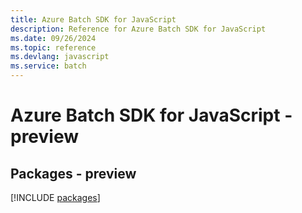 ```yaml
---
title: Azure Batch SDK for JavaScript
description: Reference for Azure Batch SDK for JavaScript
ms.date: 09/26/2024
ms.topic: reference
ms.devlang: javascript
ms.service: batch
---
```

# Azure Batch SDK for JavaScript - preview
## Packages - preview
[!INCLUDE [packages](batch-index.md)]